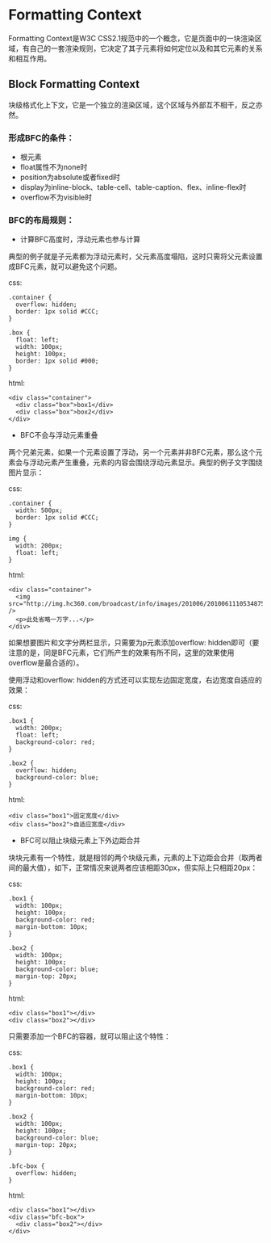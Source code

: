 # Formatting Context

Formatting Context是W3C CSS2.1规范中的一个概念，它是页面中的一块渲染区域，有自己的一套渲染规则，它决定了其子元素将如何定位以及和其它元素的关系和相互作用。

## Block Formatting Context

块级格式化上下文，它是一个独立的渲染区域，这个区域与外部互不相干，反之亦然。

### 形成BFC的条件：

* 根元素
* float属性不为none时
* position为absolute或者fixed时
* display为inline-block、table-cell、table-caption、flex、inline-flex时
* overflow不为visible时

### BFC的布局规则：

* 计算BFC高度时，浮动元素也参与计算

典型的例子就是子元素都为浮动元素时，父元素高度塌陷，这时只需将父元素设置成BFC元素，就可以避免这个问题。

css:

    .container {
      overflow: hidden;
      border: 1px solid #CCC;
    }

    .box {
      float: left;
      width: 100px;
      height: 100px;
      border: 1px solid #000;
    }

html:

    <div class="container">
      <div class="box">box1</div>
      <div class="box">box2</div>
    </div>

* BFC不会与浮动元素重叠

两个兄弟元素，如果一个元素设置了浮动，另一个元素并非BFC元素，那么这个元素会与浮动元素产生重叠，元素的内容会围绕浮动元素显示。典型的例子文字围绕图片显示：

css:

    .container {
      width: 500px;
      border: 1px solid #CCC;
    }

    img {
      width: 200px;
      float: left;
    }

html:

    <div class="container">
      <img src="http://img.hc360.com/broadcast/info/images/201006/201006111053487505.jpg" />
      <p>此处省略一万字...</p>
    </div>

如果想要图片和文字分两栏显示，只需要为p元素添加overflow: hidden即可（要注意的是，同是BFC元素，它们所产生的效果有所不同，这里的效果使用overflow是最合适的）。

使用浮动和overflow: hidden的方式还可以实现左边固定宽度，右边宽度自适应的效果：

css:

    .box1 {
      width: 200px;
      float: left;
      background-color: red;
    }

    .box2 {
      overflow: hidden;
      background-color: blue;
    }

html:

    <div class="box1">固定宽度</div>
    <div class="box2">自适应宽度</div>

* BFC可以阻止块级元素上下外边距合并

块块元素有一个特性，就是相邻的两个块级元素，元素的上下边距会合并（取两者间的最大值），如下，正常情况来说两者应该相距30px，但实际上只相距20px：

css:

    .box1 {
      width: 100px;
      height: 100px;
      background-color: red;
      margin-bottom: 10px;
    }

    .box2 {
      width: 100px;
      height: 100px;
      background-color: blue;
      margin-top: 20px;
    }

html:

    <div class="box1"></div>
    <div class="box2"></div>

只需要添加一个BFC的容器，就可以阻止这个特性：

css:

    .box1 {
      width: 100px;
      height: 100px;
      background-color: red;
      margin-bottom: 10px;
    }

    .box2 {
      width: 100px;
      height: 100px;
      background-color: blue;
      margin-top: 20px;
    }

    .bfc-box {
      overflow: hidden;
    }

html:

    <div class="box1"></div>
    <div class="bfc-box">
      <div class="box2"></div>
    </div>